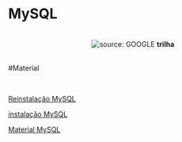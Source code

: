 # MySQL
<br />

<div align="center">
    <img src="https://www.freepnglogos.com/uploads/logo-mysql-png/logo-mysql-mysql-logo-png-images-are-download-crazypng-21.png" title="source: GOOGLE" /> 
    <strong>trilha</strong>
</div>

<br />

#Material

<br />

<a href="https://drive.google.com/file/d/1K8BmX_Pe9BB6Fagiz_smhhm9hZn8ZmzD/view?usp=sharing/" target="_blank">Reinstalação MySQL</a>

<a href="https://drive.google.com/file/d/1A3Vaibp1deLwX941e5nqmbqJuKs-__cU/view?usp=sharing/" target="_blank">instalação MySQL</a>

<a href="https://drive.google.com/file/d/1DHGkQ8DEhO9ME93Kx8aiG431-8IEwN3-/view?usp=sharing/" target="_blank">Material MySQL</a>
